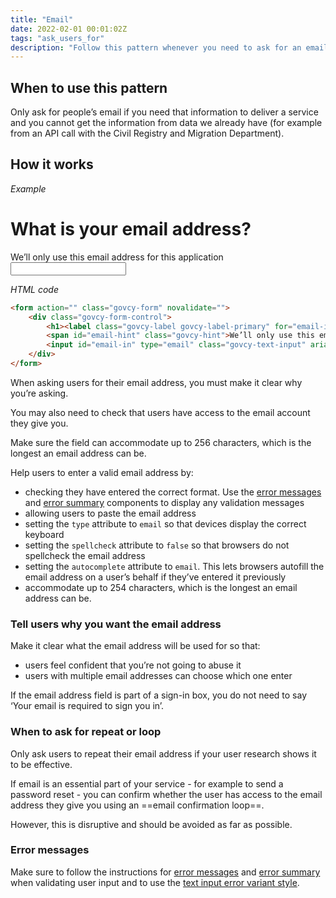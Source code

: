 ```yaml
---
title: "Email"
date: 2022-02-01 00:01:02Z
tags: "ask_users_for"
description: "Follow this pattern whenever you need to ask for an email address."
---
```

## When to use this pattern
Only ask for people’s email if you need that information to deliver a service and you cannot get the information from data we already have (for example from an API call with the Civil Registry and Migration Department). 

## How it works

*Example*
<div class="govcy-container govcy-p-4 govcy-br-1 govcy-br-standard govcy-mb-4">
<div class="govcy-form">
    <div class="govcy-form-control">
        <h1><label class="govcy-label govcy-label-primary" for="email-in">What is your email address?</label></h1>
        <span id="email-hint" class="govcy-hint">We’ll only use this email address for this application</span>
        <input id="email-in" type="email" class="govcy-text-input" aria-describedby="email-hint" autocomplete="email" spellcheck="false">
    </div>
</div>
</div>

*HTML code*
```html
<form action="" class="govcy-form" novalidate="">
    <div class="govcy-form-control">
        <h1><label class="govcy-label govcy-label-primary" for="email-in">What is your email address?</label></h1>
        <span id="email-hint" class="govcy-hint">We’ll only use this email address for this application</span>
        <input id="email-in" type="email" class="govcy-text-input" aria-describedby="email-hint" autocomplete="email" spellcheck="false">
    </div>
</form>
```

When asking users for their email address, you must make it clear why you’re asking.

You may also need to check that users have access to the email account they give you.

Make sure the field can accommodate up to 256 characters, which is the longest an email address can be.

Help users to enter a valid email address by:
- checking they have entered the correct format. Use the [error messages](../../components/error_message) and [error summary](../../components/error_summary) components to display any validation messages
- allowing users to paste the email address
- setting the `type` attribute to `email` so that devices display the correct keyboard
- setting the `spellcheck` attribute to `false` so that browsers do not spellcheck the email address
- setting the `autocomplete` attribute to `email`. This lets browsers autofill the email address on a user’s behalf if they’ve entered it previously
- accommodate up to 254 characters, which is the longest an email address can be.

### Tell users why you want the email address
Make it clear what the email address will be used for so that:

- users feel confident that you’re not going to abuse it
- users with multiple email addresses can choose which one enter

If the email address field is part of a sign-in box, you do not need to say ‘Your email is required to sign you in’.

### When to ask for repeat or loop
Only ask users to repeat their email address if your user research shows it to be effective.

If email is an essential part of your service - for example to send a password reset - you can confirm whether the user has access to the email address they give you using an ==email confirmation loop==. 

However, this is disruptive and should be avoided as far as possible.

### Error messages
Make sure to follow the instructions for [error messages](../../components/error_message) and [error summary](../../components/error_summary) when validating user input and to use the [text input error variant style](../../components/text_input/#error-messages). 